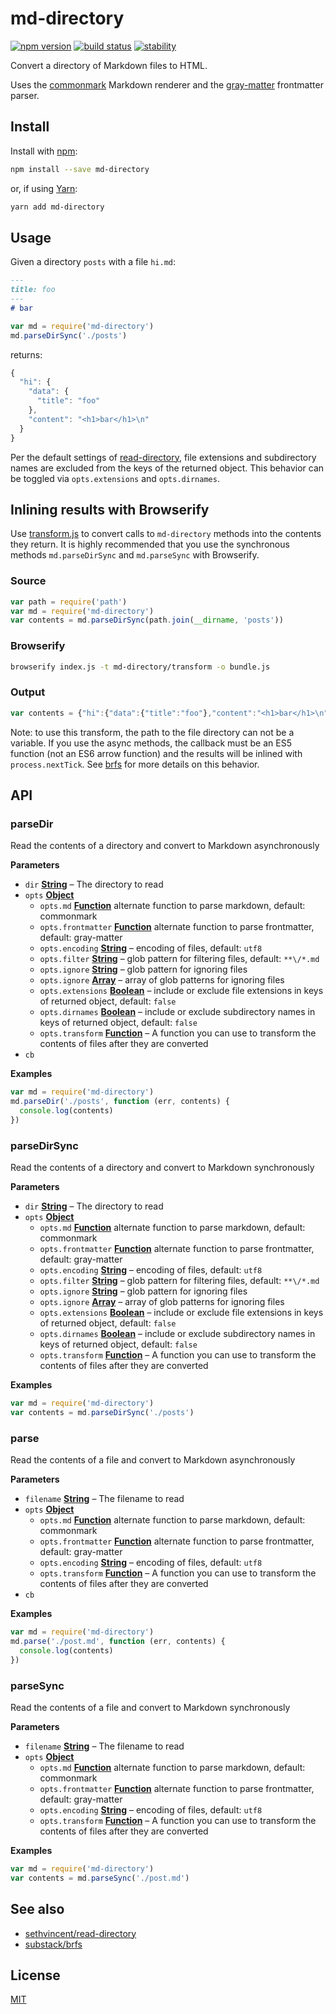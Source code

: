 # md-directory

[![npm version](https://img.shields.io/npm/v/md-directory.svg?style=flat-square)](https://npmjs.org/package/md-directory) [![build status](https://img.shields.io/travis/s3ththompson/md-directory/master.svg?style=flat-square)](https://travis-ci.org/s3ththompson/md-directory) [![stability](https://img.shields.io/badge/stability-experimental-orange.svg?style=flat-square)](https://nodejs.org/api/documentation.html#documentation_stability_index)

Convert a directory of Markdown files to HTML.

Uses the [commonmark](https://github.com/jgm/commonmark.js) Markdown renderer and the [gray-matter](https://github.com/jonschlinkert/gray-matter) frontmatter parser.

## Install

Install with [npm](https://github.com/npm/npm):

```sh
npm install --save md-directory
```

or, if using [Yarn](https://github.com/yarnpkg/yarn):

```sh
yarn add md-directory
```

## Usage

Given a directory `posts` with a file `hi.md`:

```md
---
title: foo
---
# bar
```

```javascript
var md = require('md-directory')
md.parseDirSync('./posts')
```

returns:

```js
{
  "hi": {
    "data": {
      "title": "foo"
    },
    "content": "<h1>bar</h1>\n"
  }
}
```

Per the default settings of [read-directory](https://github.com/sethvincent/read-directory), file extensions and subdirectory names are excluded from the keys of the returned object. This behavior can be toggled via `opts.extensions` and `opts.dirnames`.

## Inlining results with Browserify

Use [transform.js](transform.js) to convert calls to `md-directory` methods into the contents they return. It is highly recommended that you use the synchronous methods `md.parseDirSync` and `md.parseSync` with Browserify.

### Source

```js
var path = require('path')
var md = require('md-directory')
var contents = md.parseDirSync(path.join(__dirname, 'posts'))
```

### Browserify

```sh
browserify index.js -t md-directory/transform -o bundle.js 
```

### Output

```js
var contents = {"hi":{"data":{"title":"foo"},"content":"<h1>bar</h1>\n"}};
```

Note: to use this transform, the path to the file directory can not be a variable. If you use the async methods, the callback must be an ES5 function (not an ES6 arrow function) and the results will be inlined with `process.nextTick`. See [brfs](https://github.com/substack/brfs#async) for more details on this behavior.

## API

<!-- Generated by documentation.js. Update this documentation by updating the source code. -->

### parseDir

Read the contents of a directory and convert to Markdown asynchronously

**Parameters**

-   `dir` **[String](https://developer.mozilla.org/en-US/docs/Web/JavaScript/Reference/Global_Objects/String)** – The directory to read
-   `opts` **[Object](https://developer.mozilla.org/en-US/docs/Web/JavaScript/Reference/Global_Objects/Object)** 
    -   `opts.md` **[Function](https://developer.mozilla.org/en-US/docs/Web/JavaScript/Reference/Statements/function)** alternate function to parse markdown, default: commonmark
    -   `opts.frontmatter` **[Function](https://developer.mozilla.org/en-US/docs/Web/JavaScript/Reference/Statements/function)** alternate function to parse frontmatter, default: gray-matter
    -   `opts.encoding` **[String](https://developer.mozilla.org/en-US/docs/Web/JavaScript/Reference/Global_Objects/String)** – encoding of files, default: `utf8`
    -   `opts.filter` **[String](https://developer.mozilla.org/en-US/docs/Web/JavaScript/Reference/Global_Objects/String)** – glob pattern for filtering files, default: `**\/*.md`
    -   `opts.ignore` **[String](https://developer.mozilla.org/en-US/docs/Web/JavaScript/Reference/Global_Objects/String)** – glob pattern for ignoring files
    -   `opts.ignore` **[Array](https://developer.mozilla.org/en-US/docs/Web/JavaScript/Reference/Global_Objects/Array)** – array of glob patterns for ignoring files
    -   `opts.extensions` **[Boolean](https://developer.mozilla.org/en-US/docs/Web/JavaScript/Reference/Global_Objects/Boolean)** – include or exclude file extensions in keys of returned object, default: `false`
    -   `opts.dirnames` **[Boolean](https://developer.mozilla.org/en-US/docs/Web/JavaScript/Reference/Global_Objects/Boolean)** – include or exclude subdirectory names in keys of returned object, default: `false`
    -   `opts.transform` **[Function](https://developer.mozilla.org/en-US/docs/Web/JavaScript/Reference/Statements/function)** – A function you can use to transform the contents of files after they are converted
-   `cb`  

**Examples**

```javascript
var md = require('md-directory')
md.parseDir('./posts', function (err, contents) {
  console.log(contents)
})
```

### parseDirSync

Read the contents of a directory and convert to Markdown synchronously

**Parameters**

-   `dir` **[String](https://developer.mozilla.org/en-US/docs/Web/JavaScript/Reference/Global_Objects/String)** – The directory to read
-   `opts` **[Object](https://developer.mozilla.org/en-US/docs/Web/JavaScript/Reference/Global_Objects/Object)** 
    -   `opts.md` **[Function](https://developer.mozilla.org/en-US/docs/Web/JavaScript/Reference/Statements/function)** alternate function to parse markdown, default: commonmark
    -   `opts.frontmatter` **[Function](https://developer.mozilla.org/en-US/docs/Web/JavaScript/Reference/Statements/function)** alternate function to parse frontmatter, default: gray-matter
    -   `opts.encoding` **[String](https://developer.mozilla.org/en-US/docs/Web/JavaScript/Reference/Global_Objects/String)** – encoding of files, default: `utf8`
    -   `opts.filter` **[String](https://developer.mozilla.org/en-US/docs/Web/JavaScript/Reference/Global_Objects/String)** – glob pattern for filtering files, default: `**\/*.md`
    -   `opts.ignore` **[String](https://developer.mozilla.org/en-US/docs/Web/JavaScript/Reference/Global_Objects/String)** – glob pattern for ignoring files
    -   `opts.ignore` **[Array](https://developer.mozilla.org/en-US/docs/Web/JavaScript/Reference/Global_Objects/Array)** – array of glob patterns for ignoring files
    -   `opts.extensions` **[Boolean](https://developer.mozilla.org/en-US/docs/Web/JavaScript/Reference/Global_Objects/Boolean)** – include or exclude file extensions in keys of returned object, default: `false`
    -   `opts.dirnames` **[Boolean](https://developer.mozilla.org/en-US/docs/Web/JavaScript/Reference/Global_Objects/Boolean)** – include or exclude subdirectory names in keys of returned object, default: `false`
    -   `opts.transform` **[Function](https://developer.mozilla.org/en-US/docs/Web/JavaScript/Reference/Statements/function)** – A function you can use to transform the contents of files after they are converted

**Examples**

```javascript
var md = require('md-directory')
var contents = md.parseDirSync('./posts')
```

### parse

Read the contents of a file and convert to Markdown asynchronously

**Parameters**

-   `filename` **[String](https://developer.mozilla.org/en-US/docs/Web/JavaScript/Reference/Global_Objects/String)** – The filename to read
-   `opts` **[Object](https://developer.mozilla.org/en-US/docs/Web/JavaScript/Reference/Global_Objects/Object)** 
    -   `opts.md` **[Function](https://developer.mozilla.org/en-US/docs/Web/JavaScript/Reference/Statements/function)** alternate function to parse markdown, default: commonmark
    -   `opts.frontmatter` **[Function](https://developer.mozilla.org/en-US/docs/Web/JavaScript/Reference/Statements/function)** alternate function to parse frontmatter, default: gray-matter
    -   `opts.encoding` **[String](https://developer.mozilla.org/en-US/docs/Web/JavaScript/Reference/Global_Objects/String)** – encoding of files, default: `utf8`
    -   `opts.transform` **[Function](https://developer.mozilla.org/en-US/docs/Web/JavaScript/Reference/Statements/function)** – A function you can use to transform the contents of files after they are converted
-   `cb`  

**Examples**

```javascript
var md = require('md-directory')
md.parse('./post.md', function (err, contents) {
  console.log(contents)
})
```

### parseSync

Read the contents of a file and convert to Markdown synchronously

**Parameters**

-   `filename` **[String](https://developer.mozilla.org/en-US/docs/Web/JavaScript/Reference/Global_Objects/String)** – The filename to read
-   `opts` **[Object](https://developer.mozilla.org/en-US/docs/Web/JavaScript/Reference/Global_Objects/Object)** 
    -   `opts.md` **[Function](https://developer.mozilla.org/en-US/docs/Web/JavaScript/Reference/Statements/function)** alternate function to parse markdown, default: commonmark
    -   `opts.frontmatter` **[Function](https://developer.mozilla.org/en-US/docs/Web/JavaScript/Reference/Statements/function)** alternate function to parse frontmatter, default: gray-matter
    -   `opts.encoding` **[String](https://developer.mozilla.org/en-US/docs/Web/JavaScript/Reference/Global_Objects/String)** – encoding of files, default: `utf8`
    -   `opts.transform` **[Function](https://developer.mozilla.org/en-US/docs/Web/JavaScript/Reference/Statements/function)** – A function you can use to transform the contents of files after they are converted

**Examples**

```javascript
var md = require('md-directory')
var contents = md.parseSync('./post.md')
```

## See also

-   [sethvincent/read-directory](https://github.com/sethvincent/read-directory)
-   [substack/brfs](https://github.com/substack/brfs)

## License

[MIT](LICENSE.md)
